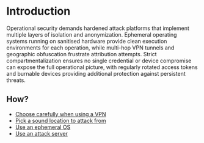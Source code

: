 # Introduction

Operational security demands hardened attack platforms that implement multiple layers of isolation and anonymization. 
Ephemeral operating systems running on sanitised hardware provide clean execution environments for each operation, 
while multi-hop VPN tunnels and geographic obfuscation frustrate attribution attempts. Strict compartmentalization 
ensures no single credential or device compromise can expose the full operational picture, with regularly rotated 
access tokens and burnable devices providing additional protection against persistent threats.

## How?

* [Choose carefully when using a VPN](vpn.md)
* [Pick a sound location to attack from](location.md)
* [Use an ephemeral OS](ephemeral.md)
* [Use an attack server](server.md)
